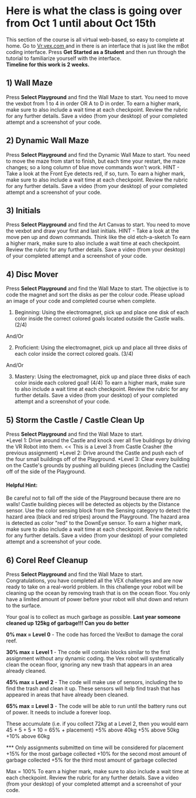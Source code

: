# Here is what the class is going over from Oct 1 until about Oct 15th

This section of the course is all virtual web-based, so easy to complete at home.  Go to [Vr.vex.com ](https://vr.vex.com/) and in there is an interface that is just like the mBot coding interface.  Press **Get Started as a Student** and then run through the tutorial to familiarize yourself with the interface.   
**Timeline for this work is 2 weeks.**

## 1) Wall Maze
Press **Select Playground** and find the Wall Maze to start.  You need to move the vexbot from 1 to 4 in order OR A to D in order.  To earn a higher mark, make sure to also include a wait time at each checkpoint.  Review the rubric for any further details.
Save a video (from your desktop) of your completed attempt and a screenshot of your code.
## 2) Dynamic Wall Maze
Press **Select Playground** and find the Dynamic Wall Maze to start.  You need to move the maze from start to finish, but each time your restart, the maze changes; so a long column of blue move commands won't work.  HINT - Take a look at the Front Eye detects red, if so, turn.
To earn a higher mark, make sure to also include a wait time at each checkpoint.  Review the rubric for any further details.
Save a video (from your desktop) of your completed attempt and a screenshot of your code.
## 3) Initials
Press **Select Playground** and find the Art Canvas to start.  You need to move the vexbot and draw your first and last initials.  HINT - Take a look at the move pen up and down commands.  Think like the old etch-a-sketch
To earn a higher mark, make sure to also include a wait time at each checkpoint.  Review the rubric for any further details.
Save a video (from your desktop) of your completed attempt and a screenshot of your code.

## 4) Disc Mover
Press **Select Playground** and find the Wall Maze to start. 
The objective is to code the magnet and sort the disks as per the colour code. Please upload an image of your code and completed course when complete.

1. Beginning: Using the electromagnet, pick up and place one disk of each color inside the correct colored goals located outside the Castle walls. (2/4)

And/Or

2. Proficient: Using the electromagnet, pick up and place all three disks of each color inside the correct colored goals. (3/4)

And/Or

3. Mastery: Using the electromagnet, pick up and place three disks of each color inside each colored goal! (4/4)
To earn a higher mark, make sure to also include a wait time at each checkpoint.  Review the rubric for any further details.
Save a video (from your desktop) of your completed attempt and a screenshot of your code.

## 5) Storm the Castle / Castle Clean Up
Press **Select Playground** and find the Wall Maze to start.  
*Level 1: Drive around the Castle and knock over all five buildings by driving the VR Robot into them. << This is a Level 3 from Castle Crasher (the previous assignment)
*Level 2: Drive around the Castle and push each of the four small buildings off of the Playground.
*Level 3: Clear every building on the Castle's grounds by pushing all building pieces (including the Castle) off of the side of the Playground.

#### Helpful Hint:
Be careful not to fall off the side of the Playground because there are no walls!
Castle building pieces will be detected as objects by the Distance sensor.
Use the color sensing block from the Sensing category to detect the hazard area (black and red stripes) around the Playground. The hazard area is detected as color "red" to the DownEye sensor.
To earn a higher mark, make sure to also include a wait time at each checkpoint.  Review the rubric for any further details.
Save a video (from your desktop) of your completed attempt and a screenshot of your code.

## 6) Corel Reef Cleanup
Press **Select Playground** and find the Wall Maze to start.  
Congratulations, you have completed all the VEX challenges and are now ready to take on a real-world problem. In this challenge your robot will be cleaning up the ocean by removing trash that is on the ocean floor. You only have a limited amount of power before your robot will shut down and return to the surface.

Your goal is to collect as much garbage as possible. **Last year someone cleaned up 125kg of garbage!!! Can you do better**

**0% max = Level 0** - The code has forced the VexBot to damage the coral reef.

**30% max = Level 1** - The code will contain blocks similar to the first assignment without any dynamic coding. the Vex robot will systematically clean the ocean floor, ignoring any new trash that appears in an area already cleaned.

**45% max = Level 2** - The code will make use of sensors, including the to find the trash and clean it up. These sensors will help find trash that has appeared in areas that have already been cleaned.

**65% max = Level 3** - The code will be able to run until the battery runs out of power. It needs to include a forever loop. 

These accumulate (i.e. if you collect 72kg at a Level 2, then you would earn 45 + 5 + 5 + 10 = 65% + placement)
+5% above 40kg
+5% above 50kg
+10% above 60kg

*** Only assignments submitted on time will be considered for placement
+15% for the most garbage collected
+10% for the second most amount of garbage collected
+5% for the third most amount of garbage collected

Max = 100%
To earn a higher mark, make sure to also include a wait time at each checkpoint.  Review the rubric for any further details.
Save a video (from your desktop) of your completed attempt and a screenshot of your code.
